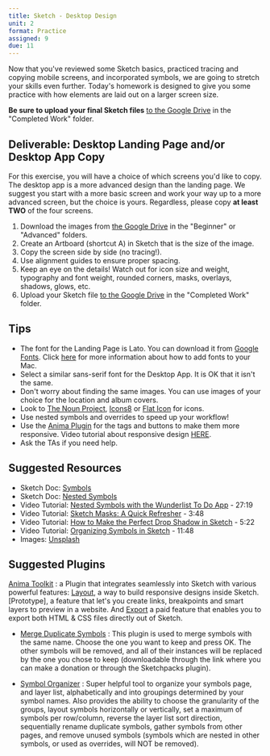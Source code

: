 ```yaml
---
title: Sketch - Desktop Design
unit: 2
format: Practice
assigned: 9
due: 11
---
```


Now that you've reviewed some Sketch basics, practiced tracing and copying mobile screens, and incorporated symbols, we are going to stretch your skills even further. Today's homework is designed to give you some practice with how elements are laid out on a larger screen size.

 **Be sure to upload your final Sketch files** [to the Google Drive](https://drive.google.com/drive/u/0/folders/1EeaNdyD9JC9yyZyCZVossoOEJLD3XU50) in the "Completed Work" folder.


Deliverable: Desktop Landing Page and/or Desktop App Copy
---------------------------------------------------------

For this exercise, you will have a choice of which screens you'd like to copy. The desktop app is a more advanced design than the landing page. We suggest you start with a more basic screen and work your way up to a more advanced screen, but the choice is yours. Regardless, please copy **at least TWO** of the four screens.  

1. Download the images from [the Google Drive](https://drive.google.com/drive/u/0/folders/1EeaNdyD9JC9yyZyCZVossoOEJLD3XU50) in the "Beginner" or "Advanced" folders.
2. Create an Artboard (shortcut A) in Sketch that is the size of the image.
3. Copy the screen side by side (no tracing!).
4. Use alignment guides to ensure proper spacing.
5. Keep an eye on the details! Watch out for icon size and weight, typography and font weight, rounded corners, masks, overlays, shadows, glows, etc.
6. Upload your Sketch file [to the Google Drive](https://drive.google.com/drive/u/0/folders/1EeaNdyD9JC9yyZyCZVossoOEJLD3XU50) in the "Completed Work" folder.


Tips
----------

- The font for the Landing Page is Lato. You can download it from [Google Fonts](https://fonts.google.com/specimen/Lato). Click [here](https://support.apple.com/en-us/HT201749) for more information about how to add fonts to your Mac.
- Select a similar sans-serif font for the Desktop App. It is OK that it isn't the same.
- Don't worry about finding the same images. You can use images of your choice for the location and album covers.
- Look to [The Noun Project](https://thenounproject.com/), [Icons8](https://icons8.com/) or [Flat Icon](https://www.flaticon.com/) for icons.
- Use nested symbols and overrides to speed up your workflow!
- Use the [Anima Plugin](https://www.animaapp.com/) for the tags and buttons to make them more responsive. Video tutorial about responsive design [HERE](https://www.youtube.com/watch?v=nUgSBIMwXzc).
- Ask the TAs if you need help.


Suggested Resources
-------------------

- Sketch Doc: [Symbols](https://www.sketch.com/docs/symbols/)
- Sketch Doc: [Nested Symbols](https://www.sketch.com/docs/symbols/nested-symbols/)
- Video Tutorial: [Nested Symbols with the Wunderlist To Do App](https://www.youtube.com/watch?v=hKGDtwDJaV8) - 27:19
- Video Tutorial: [Sketch Masks: A Quick Refresher](https://www.youtube.com/watch?v=3T02VqGf_d8) - 3:48
- Video Tutorial: [How to Make the Perfect Drop Shadow in Sketch](https://www.youtube.com/watch?v=E59YxyBD41k) - 5:22
- Video Tutorial: [Organizing Symbols in Sketch](https://www.youtube.com/watch?v=bz46QG-yUQE) - 11:48
- Images: [Unsplash](https://unsplash.com/)


Suggested Plugins
------------------

[Anima Toolkit](https://animaapp.github.io/)
: a Plugin that integrates seamlessly into Sketch with various powerful features: [Layout](https://docs.animaapp.com/v3/layout/), a way to build responsive designs inside Sketch. [Prototype], a feature that let's you create links, breakpoints and smart layers to preview in a website. And [Export](https://docs.animaapp.com/v3/export/) a paid feature that enables you to export both HTML & CSS files directly out of Sketch.

- [Merge Duplicate Symbols](https://github.com/oodesign/merge-duplicate-symbols)
: This plugin is used to merge symbols with the same name. Choose the one you want to keep and press OK. The other symbols will be removed, and all of their instances will be replaced by the one you chose to keep (downloadable through the link where you can make a donation or through the Sketchpacks plugin).

- [Symbol Organizer](https://github.com/sonburn/symbol-organizer)
: Super helpful tool to organize your symbols page, and layer list, alphabetically and into groupings determined by your symbol names. Also provides the ability to choose the granularity of the groups, layout symbols horizontally or vertically, set a maximum of symbols per row/column, reverse the layer list sort direction, sequentially rename duplicate symbols, gather symbols from other pages, and remove unused symbols (symbols which are nested in other symbols, or used as overrides, will NOT be removed).
